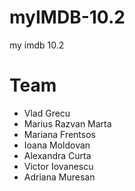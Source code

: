 # myIMDB-10.2
my imdb 10.2

# Team 
- Vlad Grecu
- Marius Razvan Marta
- Mariana Frentsos
- Ioana Moldovan
- Alexandra Curta
- Victor Iovanescu
- Adriana Muresan
